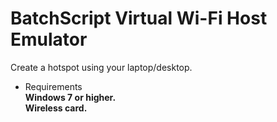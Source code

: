 # BatchScript Virtual Wi-Fi Host Emulator
Create a hotspot using your laptop/desktop.

* Requirements
<br><b> Windows 7 or higher.
<br><b> Wireless card.<br>
